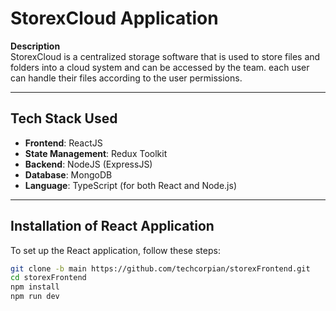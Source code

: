 # StorexCloud Application

**Description**  
StorexCloud is a centralized storage software that is used to store files and folders into a cloud system and can be accessed by the team. each user can handle their files according to the user permissions.

---

## Tech Stack Used

- **Frontend**: ReactJS  
- **State Management**: Redux Toolkit  
- **Backend**: NodeJS (ExpressJS)  
- **Database**: MongoDB  
- **Language**: TypeScript (for both React and Node.js)  

---

## Installation of React Application

To set up the React application, follow these steps:

```bash
git clone -b main https://github.com/techcorpian/storexFrontend.git
cd storexFrontend
npm install
npm run dev
